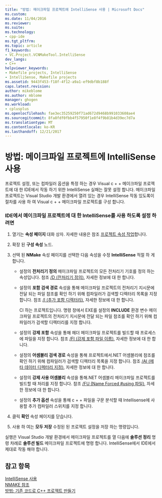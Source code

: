 ```yaml
---
title: "방법: 메이크파일 프로젝트에 IntelliSense 사용 | Microsoft Docs"
ms.custom: 
ms.date: 11/04/2016
ms.reviewer: 
ms.suite: 
ms.technology:
- cpp-ide
ms.tgt_pltfrm: 
ms.topic: article
f1_keywords:
- VC.Project.VCNMakeTool.IntelliSense
dev_langs:
- C++
helpviewer_keywords:
- Makefile projects, IntelliSense
- IntelliSense, Makefile projects
ms.assetid: 9443f453-f18f-4f12-a9a1-ef9dbf8b188f
caps.latest.revision: 
author: mikeblome
ms.author: mblome
manager: ghogen
ms.workload:
- cplusplus
ms.openlocfilehash: fae3ec35259250f71ad672d9468b991033608ae4
ms.sourcegitcommit: 8fa8fdf0fbb4f57950f1e8f4f9b81b4d39ec7d7a
ms.translationtype: MT
ms.contentlocale: ko-KR
ms.lasthandoff: 12/21/2017
---
```

# <a name="how-to-enable-intellisense-for-makefile-projects"></a>방법: 메이크파일 프로젝트에 IntelliSense 사용
프로젝트 설정, 또는 컴파일러 옵션을 특정 하는 경우 Visual c + + 메이크파일 프로젝트에 대 한 IDE에서 작동 하기 위한 IntelliSense 실패는 잘못 설정 합니다. 메이크파일 프로젝트는 Visual Studio 개발 환경에서 열려 있는 경우 IntelliSense 작동 있도록이 절차를 사용 하 여 Visual c + + 메이크파일 프로젝트를 구성 합니다.  
  
### <a name="to-enable-intellisense-for-makefile-projects-in-the-ide"></a>IDE에서 메이크파일 프로젝트에 대 한 IntelliSense를 사용 하도록 설정 하려면  
  
1.  열기는 **속성 페이지** 대화 상자. 자세한 내용은 참조 [프로젝트 속성 작업](../ide/working-with-project-properties.md)합니다.  
  
2.  확장 된 **구성 속성** 노드.  
  
3.  선택 된 **NMake** 속성 페이지를 선택한 다음 속성을 수정 **IntelliSense** 적절 하 게 합니다.  
  
    -   설정의 **전처리기 정의** 메이크파일 프로젝트의 모든 전처리기 기호를 정의 하는 속성입니다. 참조 [/D (전처리기 정의)](../build/reference/d-preprocessor-definitions.md), 자세한 정보에 대 한 합니다.  
  
    -   설정의 **포함 검색 경로** 속성을 통해 메이크파일 프로젝트의 전처리기 지시문에 전달 되는 파일 참조를 확인 하기 위해 컴파일러가 검색할 디렉터리 목록을 지정 합니다. 참조 [/I (추가 포함 디렉터리)](../build/reference/i-additional-include-directories.md), 자세한 정보에 대 한 합니다.  
  
         Cl 하는 프로젝트입니다. 명령 창에서 EXE를 설정의 **INCLUDE** 환경 변수 메이크파일 프로젝트의 전처리기 지시문에 전달 되는 파일 참조를 확인 하기 위해 컴파일러가 검색할 디렉터리를 지정 합니다.  
  
    -   설정의 **강제 포함** 속성을 통해 헤더 메이크파일 프로젝트를 빌드할 때 프로세스에 파일을 지정 합니다. 참조 [/FI (강제 포함 파일 이름)](../build/reference/fi-name-forced-include-file.md), 자세한 정보에 대 한 합니다.  
  
    -   설정의 **어셈블리 검색 경로** 속성을 통해 프로젝트에서.NET 어셈블리에 참조를 확인 하기 위해 컴파일러가 검색할 디렉터리 목록을 지정 합니다. 참조 [/AI (메타 데이터 디렉터리 지정)](../build/reference/ai-specify-metadata-directories.md), 자세한 정보에 대 한 합니다.  
  
    -   설정의 **강제 사용 어셈블리** 속성을 통해.NET 어셈블리 메이크파일 프로젝트를 빌드할 때 처리를 지정 합니다. 참조 [/FU (Name Forced #using 파일)](../build/reference/fu-name-forced-hash-using-file.md), 자세한 정보에 대 한 합니다.  
  
    -   설정의 **추가 옵션** 속성을 통해 c + + 파일을 구문 분석할 때 Intellisense에 사용할 추가 컴파일러 스위치를 지정 합니다.  
  
4.  클릭 **확인** 속성 페이지를 닫습니다.  
  
5.  사용 하 여는 **모두 저장** 수정된 된 프로젝트 설정을 저장 하는 명령입니다.  
  
 실행은 Visual Studio 개발 환경에서 메이크파일 프로젝트를 열 다음에 **솔루션 정리** 명령 차례로 **솔루션 빌드** 메이크파일 프로젝트에 명령 합니다. IntelliSense에서 IDE에서 제대로 작동 해야 합니다.  
  
## <a name="see-also"></a>참고 항목  
 [IntelliSense 사용](/visualstudio/ide/using-intellisense)   
 [NMAKE 참조](../build/nmake-reference.md)   
 [방법: 기존 코드로 C++ 프로젝트 만들기](../ide/how-to-create-a-cpp-project-from-existing-code.md)